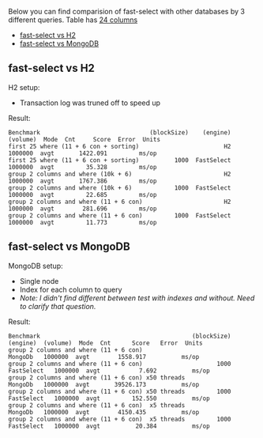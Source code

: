 Below you can find comparision of fast-select with other databases by 3 different queries. Table has [24 columns](https://github.com/terma/fast-select/blob/master/src/main/java/com/github/terma/fastselect/demo/DemoData.java)

* [fast-select vs H2](#fast-select-vs-H2)
* [fast-select vs MongoDB](#fast-select-vs-MongoDB)

## fast-select vs H2

H2 setup:
* Transaction log was truned off to speed up

Result:
```
Benchmark                               (blockSize)    (engine)  (volume)  Mode  Cnt     Score  Error  Units
first 25 where (11 + 6 con + sorting)                        H2   1000000  avgt       1422.091         ms/op
first 25 where (11 + 6 con + sorting)          1000  FastSelect   1000000  avgt         35.328         ms/op
group 2 columns and where (10k + 6)                          H2   1000000  avgt       1767.386         ms/op
group 2 columns and where (10k + 6)            1000  FastSelect   1000000  avgt         22.685         ms/op
group 2 columns and where (11 + 6 con)                       H2   1000000  avgt        281.696         ms/op
group 2 columns and where (11 + 6 con)         1000  FastSelect   1000000  avgt         11.773         ms/op
```

## fast-select vs MongoDB

MongoDB setup:
* Single node
* Index for each column to query
* _Note: I didn't find different between test with indexes and without. Need to clarify that question._

Result:
```
Benchmark                                           (blockSize)    (engine)  (volume)  Mode  Cnt      Score   Error  Units
group 2 columns and where (11 + 6 con)                              MongoDb   1000000  avgt        1558.917          ms/op
group 2 columns and where (11 + 6 con)                     1000  FastSelect   1000000  avgt           7.692          ms/op
group 2 columns and where (11 + 6 con) x50 threads                  MongoDb   1000000  avgt       39526.173          ms/op
group 2 columns and where (11 + 6 con) x50 threads         1000  FastSelect   1000000  avgt         152.550          ms/op
group 2 columns and where (11 + 6 con)  x5 threads                  MongoDb   1000000  avgt        4150.435          ms/op
group 2 columns and where (11 + 6 con)  x5 threads         1000  FastSelect   1000000  avgt          20.384          ms/op
```
